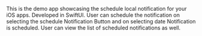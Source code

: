 This is the demo app showcasing the schedule local notification for your iOS apps. Developed in SwiftUI.
User can schedule the notification on selecting the schedule Notification Button and on selecting date Notification is scheduled.
User can view the list of scheduled notifications as well.

